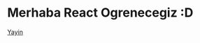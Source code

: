 <h1>Merhaba React Ogrenecegiz :D</h1>
<a href="https://hknshn55.github.io/ReactLessonFull">Yayin</a>
